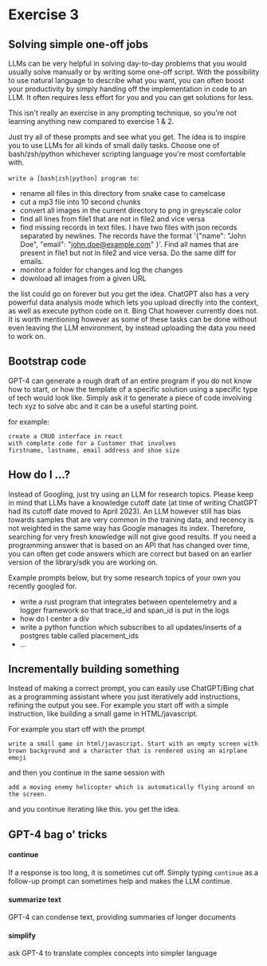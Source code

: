 # Exercise 3


## Solving simple one-off jobs

LLMs can be very helpful in solving day-to-day problems that you would usually solve manually or by writing some one-off script. With the possibility to use natural language to describe what you want, you can often boost your productivity by simply handing off the implementation in code to an LLM. It often requires less effort for you and you can get solutions for less.


This isn't really an exercise in any prompting technique, so you're not learning anything new compared to exercise 1 & 2. 

Just try all of these prompts and see what you get. The idea is to inspire you to use LLMs for all kinds of small daily tasks. Choose one of bash/zsh/python whichever scripting language you're most comfortable with.

`write a [bash|zsh|python] program to`:

- rename all files in this directory from snake case to camelcase
- cut a mp3 file into 10 second chunks
- convert all images in the current directory to png in greyscale color
- find all lines from file1 that are not in file2 and vice versa
- find missing records in text files. I have two files with json records separated by newlines. The records have the format '{"name": "John Doe", "email": "john.doe@example.com" }'. Find all names that are present in file1 but not in file2 and vice versa. Do the same diff for emails.
- monitor a folder for changes and log the changes
- download all images from a given URL

the list could go on forever but you get the idea. ChatGPT also has a very powerful data analysis mode which lets you upload directly into the context, as well as execute python code on it. Bing Chat however currently does not. It is worth mentioning however as some of these tasks can be done without even leaving the LLM environment, by instead uploading the data you need to work on.

## Bootstrap code

GPT-4 can generate a rough draft of an entire program if you do not know how to start, or how the template of a specific solution using a specific type of tech would look like. Simply ask it to generate a piece of code involving tech xyz to solve abc and it can be a useful starting point.

for example:

```
create a CRUD interface in react 
with complete code for a Customer that involves
firstname, lastname, email address and shoe size
```


## How do I ...?

Instead of Googling, just try using an LLM for research topics. Please keep in mind that LLMs have a knowledge cutoff date (at time of writing ChatGPT had its cutoff date moved to April 2023). An LLM however still has bias towards samples that are very common in the training data, and recency is not weighted in the same way has Google manages its index. Therefore, searching for very fresh knowledge will not give good results. If you need a programming answer that is based on an API that has changed over time, you can often get code answers which are correct but based on an earlier version of the library/sdk you are working on.

Example prompts below, but try some research topics of your own you recently googled for.

- write a rust program that integrates between opentelemetry and a logger framework so that trace_id and span_id is put in the logs
- how do I center a div
- write a python function which subscribes to all updates/inserts of a postgres table called placement_ids
- ...


## Incrementally building something

Instead of making a correct prompt, you can easily use ChatGPT/Bing chat as a programming assistant where you just iteratively add instructions, refining the output you see. For example you start off with a simple instruction, like building a small game in HTML/javascript.

For example you start off with the prompt

```
write a small game in html/javascript. Start with an empty screen with brown background and a character that is rendered using an airplane emoji
```

and then you continue in the same session with

```
add a moving enemy helicopter which is automatically flying around on the screen.
```

and you continue iterating like this. you get the idea.


## GPT-4 bag o' tricks

#### continue

If a response is too long, it is sometimes cut off. Simply typing `continue` as a follow-up prompt can sometimes help and makes the LLM continue.

#### summarize text

GPT-4 can condense text, providing summaries of longer documents

#### simplify

ask GPT-4 to translate complex concepts into simpler language 

